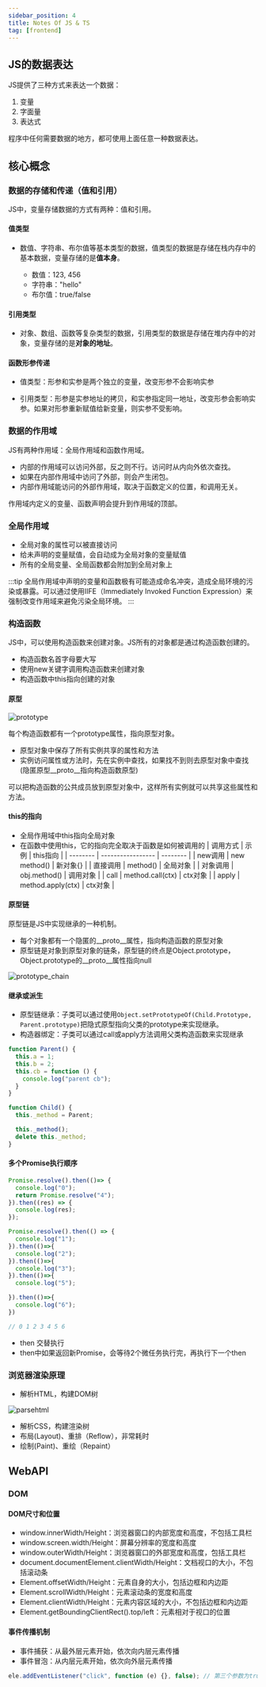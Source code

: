 ```yaml
---
sidebar_position: 4
title: Notes Of JS & TS
tag: [frontend]
---
```


## JS的数据表达

JS提供了三种方式来表达一个数据：

1. 变量
2. 字面量
3. 表达式

程序中任何需要数据的地方，都可使用上面任意一种数据表达。 

## 核心概念

### 数据的存储和传递（值和引用）

JS中，变量存储数据的方式有两种：值和引用。

#### 值类型

- 数值、字符串、布尔值等基本类型的数据，值类型的数据是存储在栈内存中的基本数据，变量存储的是**值本身**。

  - 数值：123, 456
  - 字符串："hello"
  - 布尔值：true/false

#### 引用类型

- 对象、数组、函数等复杂类型的数据，引用类型的数据是存储在堆内存中的对象，变量存储的是**对象的地址**。

#### 函数形参传递

- 值类型：形参和实参是两个独立的变量，改变形参不会影响实参

- 引用类型：形参是实参地址的拷贝，和实参指定同一地址，改变形参会影响实参。如果对形参重新赋值给新变量，则实参不受影响。

### 数据的作用域

JS有两种作用域：全局作用域和函数作用域。

- 内部的作用域可以访问外部，反之则不行。访问时从内向外依次查找。
- 如果在内部作用域中访问了外部，则会产生闭包。
- 内部作用域能访问的外部作用域，取决于函数定义的位置，和调用无关。

作用域内定义的变量、函数声明会提升到作用域的顶部。

### 全局作用域

- 全局对象的属性可以被直接访问
- 给未声明的变量赋值，会自动成为全局对象的变量赋值
- 所有的全局变量、全局函数都会附加到全局对象上

:::tip
全局作用域中声明的变量和函数极有可能造成命名冲突，造成全局环境的污染或暴露。可以通过使用IIFE（Immediately Invoked Function Expression）来强制改变作用域来避免污染全局环境。
:::

### 构造函数

JS中，可以使用构造函数来创建对象。JS所有的对象都是通过构造函数创建的。

- 构造函数名首字母要大写
- 使用new关键字调用构造函数来创建对象
- 构造函数中this指向创建的对象

#### 原型
 ![prototype](./imgs/prototype.png)

每个构造函数都有一个prototype属性，指向原型对象。

- 原型对象中保存了所有实例共享的属性和方法
- 实例访问属性或方法时，先在实例中查找，如果找不到则去原型对象中查找(隐匿原型__proto__指向构造函数原型)

可以把构造函数的公共成员放到原型对象中，这样所有实例就可以共享这些属性和方法。

#### this的指向 

- 全局作用域中this指向全局对象
- 在函数中使用this，它的指向完全取决于函数是如何被调用的
    | 调用方式 | 示例              | this指向 |
    | -------- | ----------------- | -------- |
    | new调用  | new method()      | 新对象{} |
    | 直接调用 | method()          | 全局对象 |
    | 对象调用 | obj.method()      | 调用对象 |
    | call     | method.call(ctx)  | ctx对象  |
    | apply    | method.apply(ctx) | ctx对象  |

#### 原型链

原型链是JS中实现继承的一种机制。

- 每个对象都有一个隐匿的__proto__属性，指向构造函数的原型对象
- 原型链是对象到原型对象的链条，原型链的终点是Object.prototype，Object.prototype的__proto__属性指向null

 ![prototype_chain](./imgs/prototype_chain.png)

#### 继承或派生

- 原型链继承：子类可以通过使用`Object.setPrototypeOf(Child.Prototype, Parent.prototype)`把隐式原型指向父类的prototype来实现继承。
- 构造器绑定：子类可以通过call或apply方法调用父类构造函数来实现继承


```js
function Parent() {
  this.a = 1;
  this.b = 2;
  this.cb = function () {
    console.log("parent cb");
  }
}

function Child() {
  this._method = Parent;

  this._method();
  delete this._method;
}
```

#### 多个Promise执行顺序
```js
Promise.resolve().then(()=> {
  console.log("0");
  return Promise.resolve("4");
}).then((res) => {
  console.log(res);
});

Promise.resolve().then(() => {
  console.log("1");
}).then(()=>{
  console.log("2");
}).then(()=>{
  console.log("3");
}).then(()=>{
  console.log("5");

}).then(()=>{
  console.log("6");
})

// 0 1 2 3 4 5 6
```
- then 交替执行
- then中如果返回新Promise，会等待2个微任务执行完，再执行下一个then
　

### 浏览器渲染原理

- 解析HTML，构建DOM树
  
 ![parsehtml](./imgs/parsehtml.png)

- 解析CSS，构建渲染树
- 布局(Layout)、重排（Reflow），非常耗时
- 绘制(Paint)、重绘（Repaint）


## WebAPI

### DOM

#### DOM尺寸和位置

- window.innerWidth/Height：浏览器窗口的内部宽度和高度，不包括工具栏
- window.screen.width/Height：屏幕分辨率的宽度和高度
- window.outerWidth/Height：浏览器窗口的外部宽度和高度，包括工具栏
- document.documentElement.clientWidth/Height：文档视口的大小，不包括滚动条
- Element.offsetWidth/Height：元素自身的大小，包括边框和内边距
- Element.scrollWidth/Height：元素滚动条的宽度和高度
- Element.clientWidth/Height：元素内容区域的大小，不包括边框和内边距
- Element.getBoundingClientRect().top/left：元素相对于视口的位置

#### 事件传播机制

- 事件捕获：从最外层元素开始，依次向内层元素传播
- 事件冒泡：从内层元素开始，依次向外层元素传播

```js
ele.addEventListener("click", function (e) {}, false); // 第三个参数为true，表示事件在捕获阶段触发，默认为false，表示事件在冒泡阶段触发

```




 